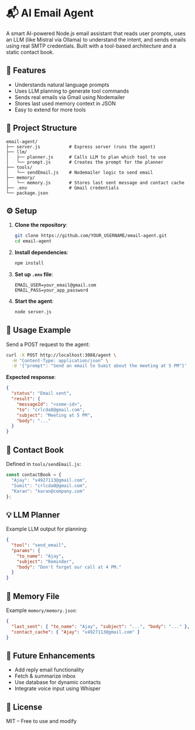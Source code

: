 

# 📬 AI Email Agent

A smart AI-powered Node.js email assistant that reads user prompts, uses an LLM (like Mistral via Ollama) to understand the intent, and sends emails using real SMTP credentials. Built with a tool-based architecture and a static contact book.

## 🧠 Features

- Understands natural language prompts
- Uses LLM planning to generate tool commands
- Sends real emails via Gmail using Nodemailer
- Stores last used memory context in JSON
- Easy to extend for more tools

## 📁 Project Structure

```
email-agent/
├── server.js           # Express server (runs the agent)
├── llm/
│   ├── planner.js      # Calls LLM to plan which tool to use
│   └── prompt.js       # Creates the prompt for the planner
├── tools/
│   └── sendEmail.js    # Nodemailer logic to send email
├── memory/
│   └── memory.js       # Stores last sent message and contact cache
├── .env                # Gmail credentials
└── package.json
```

## ⚙️ Setup

1. **Clone the repository**:
   ```bash
   git clone https://github.com/YOUR_USERNAME/email-agent.git
   cd email-agent
   ```

2. **Install dependencies**:
   ```bash
   npm install
   ```

3. **Set up `.env` file**:
   ```env
   EMAIL_USER=your_email@gmail.com
   EMAIL_PASS=your_app_password
   ```

4. **Start the agent**:
   ```bash
   node server.js
   ```

## 🧪 Usage Example

Send a POST request to the agent:

```bash
curl -X POST http://localhost:3088/agent \
  -H "Content-Type: application/json" \
  -d '{"prompt": "Send an email to Sumit about the meeting at 5 PM"}'
```

**Expected response**:
```json
{
  "status": "Email sent",
  "result": {
    "messageId": "<some-id>",
    "to": "crlcda8@gmail.com",
    "subject": "Meeting at 5 PM",
    "body": "..."
  }
}
```

## 📒 Contact Book

Defined in `tools/sendEmail.js`:

```javascript
const contactBook = {
  "Ajay": "v4927113@gmail.com",
  "Sumit": "crlcda8@gmail.com",
  "Karan": "karan@company.com"
};
```

## 💡 LLM Planner

Example LLM output for planning:

```json
{
  "tool": "send_email",
  "params": {
    "to_name": "Ajay",
    "subject": "Reminder",
    "body": "Don't forget our call at 4 PM."
  }
}
```

## 🧠 Memory File

Example `memory/memory.json`:

```json
{
  "last_sent": { "to_name": "Ajay", "subject": "...", "body": "..." },
  "contact_cache": { "Ajay": "v4927113@gmail.com" }
}
```

## 🧩 Future Enhancements

- Add reply email functionality
- Fetch & summarize inbox
- Use database for dynamic contacts
- Integrate voice input using Whisper

## 🪪 License

MIT – Free to use and modify

